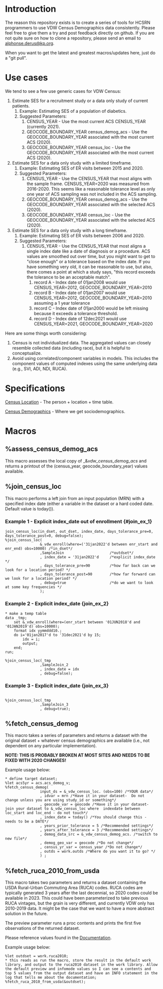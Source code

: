 # Introduction
The reason this repository exists is to create a series of tools for HCSRN programmers to use VDW Census Demographics data consistently. Please feel free to give them a try and post feedback directly on github. If you are not quite sure on how to clone a repository, please send an email to alphonse.derus@kp.org.

When you want to get the latest and greatest macros/updates here, just do a "git pull". 

# Use cases
We tend to see a few use generic cases for VDW Census:
1. Estimate SES for a recruitment study or a data only study of current patients.
    1. Example: Estimating SES of a population of diabetics.
    1. Suggested Parameters: 
        1. CENSUS_YEAR - Use the most current ACS CENSUS_YEAR (currently 2021).
        1. GEOCODE_BOUNDARY_YEAR census_demog_acs - Use the GEOCODE_BOUNDARY_YEAR associated with the most current ACS (2020).
        1. GEOCODE_BOUNDARY_YEAR census_loc - Use the GEOCODE_BOUNDARY_YEAR associated with the most current ACS (2020).
1. Estimate SES for a data only study with a limited timeframe.
    1. Example: Estimating SES of ER visits between 2015 and 2020.
    1. Suggested Parameters:
        1. CENSUS_YEAR - Use the CENSUS_YEAR that most aligns with the sample frame. CENSUS_YEAR=2020 was measured from 2016-2020. This seems like a reasonable tolerance level as only one year of ACS sampling was not included in the ACS sampling. 
        1. GEOCODE_BOUNDARY_YEAR census_demog_acs - Use the GEOCODE_BOUNDARY_YEAR associated with the selected ACS (2020).
        1. GEOCODE_BOUNDARY_YEAR census_loc - Use the GEOCODE_BOUNDARY_YEAR associated with the selected ACS (2020).        
1. Estimate SES for a data only study with a long timeframe.
    1. Example: Estimating SES of ER visits between 2006 and 2020.
    1. Suggested Parameters:
        1. CENSUS_YEAR - Use the CENSUS_YEAR that most aligns a single index date like a date of diagnosis or a procedure. ACS values are smoothed out over time, but you might want to get to "close enough" or a tolerance based on the index date. If you have something very old, it can be reasonable to use, but also, there comes a point at which a study says, "this record exceeds the tolerance to be an acceptable match".
            1. record A - Index date of 01jan2008 would use CENSUS_YEAR=2012, GEOCODE_BOUNDARY_YEAR=2010
            1. record B - Index date of 01jan2007 would use CENSUS_YEAR=2012, GEOCODE_BOUNDARY_YEAR=2010 assuming a 1 year tolerance
            1. record C - Index date of 01jan2000 would be left missing because it exceeds a tolerance threshold.
            1. record D - Index date of 12dec2021 would use CENSUS_YEAR=2021, GEOCODE_BOUNDARY_YEAR=2020

Here are some things worth considering:
1. Census is not individualized data. The aggregated values can closely resemble collected data (including race), but it is helpful to conceptualize.
1. Avoid using correlated/component variables in models. This includes the component values of computed indexes using the same underlying data (e.g., SVI, ADI, NDI, RUCA).

# Specifications
[Census Location](census_loc_specs.md) - The person + location + time table. 

[Census Demographics](census_demog_acs_specs.md) - Where we get sociodemographics.

# Macros

## %assess_census_demog_acs
This macro assesses the local copy of _&_vdw_census_demog_acs_ and returns a printout of the (census_year, geocode_boundary_year) values available.

## %join_census_loc
This macro performs a left join from an input population (MRN) with a specified index date (either a variable in the dataset or a hard coded date. Default value is today()).

### Example 1 - Explicit index_date out of enrollment {#join_ex_1}
```sas
join_census_loc(in_dset, out_dset, index_date, days_tolerance_pre=0, days_tolerance_post=0, debug=false);
%join_census_loc(
                &_vdw_enroll(where=('31jan2022'd between enr_start and enr_end) obs=10000) /*in_dset*/
                ,SampleJoin                     /*outdset*/
                , index_date = '31jan2022'd     /*explicit index_date */
                , days_tolerance_pre=90         /*how far back can we look for a location period? */
                , days_tolerance_post=90        /*how far forward can we look for a location period? */
                , debug=true                    /*do we want to look at some key frequencies */
                );
```


### Example 2 - Explicit index_date {join_ex_2}

```sas
* make a temp table
data _tmp;
    set &_vdw_enroll(where=(enr_start between '01JUN2018'd and '01JAN2019'd) obs=10000);
    format idx yymmddd10.;
    do i='01jan2017'd to '31dec2021'd by 15;
        idx = i;
        output;
    end;
run;

%join_census_loc(_tmp
                ,SampleJoin_2
                , index_date = idx
                , debug=false);
```

### Example 3 - Explicit index_date {join_ex_3}
```sas

%join_census_loc(_tmp
                ,SampleJoin_3
                , debug=true);
```

## %fetch_census_demog 
This macro takes a series of parameters and returns a dataset with the original dataset + whatever census demographics are available (i.e., not dependent on any particular implementation). 

**NOTE: THIS IS PROBABLY BROKEN AT MOST SITES AND NEEDS TO BE FIXED WITH 2020 CHANGES!**

Example usage below:

```sas
* define target dataset;
%let acs5yr = acs.acs_demog_v;
%fetch_census_demog(
                input_ds = &_vdw_census_loc. (obs=100) /*YOUR data*/
                , idvar = mrn /*Have it in your dataset-  Do not change unless you are using study_id or something*/
                , geocode_var = geocode /*Have it in your dataset- join your dataset to &_vdw_census_loc where  indexdate between loc_start and loc_end - do not touch*/
                , index_date = today() /*You should change this - needs to be a DATE*/
                , years_prior_tolerance = 5 /*Recommended settings*/
                , years_after_tolerance = 3 /*Recommended settings*/
                , demog_data_src = &_vdw_census_demog_acs. /*switch to new file*/
                , demog_geo_var = geocode /*Do not change*/
                , census_yr_var = census_year /*Do not change*/
                , outds = work.outds /*Where do you want it to go? */
                ) ;
```

## %fetch_ruca_2010_from_usda
This macro takes two parameters and returns a dataset containing the USDA Rural-Urban Commuting Area (RUCA) codes. RUCA codes are typically generated 3 years after the last decennial, so 2020 codes could be available in 2023. This could have been parameterized to take previous RUCA vintages, but the grain is very different, and currently VDW only has 2010-2019 data. It might be the case that we want to have a more abstract solution in the future. 

The preview parameter runs a proc contents and prints the first five observations of the returned dataset.

Please reference values found in the [Documentation](https://www.ers.usda.gov/data-products/rural-urban-commuting-area-codes/documentation/).

Example usage below:
```sas
%let outdset = work.ruca2010;
* this reads as run the macro, store the result in the default work library, and output to the ruca2010 dataset in the work library. Allow the default preview and infomode values so I can see a contents and top 5 values from the output dataset and have an INFO statement in the log that tells me about the documentation;
%fetch_ruca_2010_from_usda(&outdset);
```